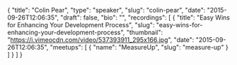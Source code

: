 {
  "title": "Colin Pear",
  "type": "speaker",
  "slug": "colin-pear",
  "date": "2015-09-26T12:06:35",
  "draft": false,
  "bio": "",
  "recordings": [
    {
      "title": "Easy Wins for Enhancing Your Development Process",
      "slug": "easy-wins-for-enhancing-your-development-process",
      "thumbnail": "https://i.vimeocdn.com/video/537393911_295x166.jpg",
      "date": "2015-09-26T12:06:35",
      "meetups": [
        {
          "name": "MeasureUp",
          "slug": "measure-up"
        }
      ]
    }
  ]
}